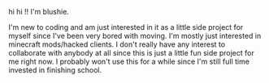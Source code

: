 hi hi !! I'm blushie.

I'm new to coding and am just interested in it as a little side project for myself since I've been very bored with moving.
I'm mostly just interested in minecraft mods/hacked clients.
I don't really have any interest to collaborate with anybody at all since this is just a little fun side project for me right now.
I probably won't use this for a while since I'm still full time invested in finishing school.
